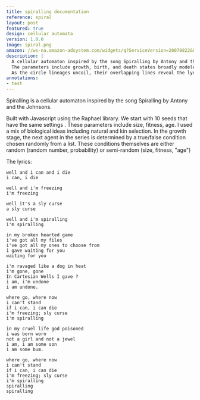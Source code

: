 ```yaml
---
title: spiralling documentation
reference: spiral
layout: post
featured: true
design: cellular automata
version: 1.0.0
image: spiral.png
amazon: //ws-na.amazon-adsystem.com/widgets/q?ServiceVersion=20070822&OneJS=1&Operation=GetAdHtml&MarketPlace=US&source=ss&ref=ss_til&ad_type=product_link&tracking_id=main05-20&marketplace=amazon&region=US&placement=B000777J2S&asins=B000777J2S&linkId=F5RYVQOJC2VOBEAA
description: |
  A cellular automaton inspired by the song Spiralling by Antony and the Johnsons. 
  The parameters include growth, birth, and death states broadly modeled on biological selection.
  As the circle lineages uncoil, their overlapping lines reveal the lyrics of Spiralling.
annotations:
- test
---
```


Spiralling is a cellular automaton inspired by the song Spiralling by Antony and the Johnsons.

Built with Javascript using the Raphael library. We start with 10 seeds that have the same settings <sup></sup>.
These parameters include size, fitness, age. I used a mix of biological ideas including natural and kin selection.
In the growth stage, the next agent in the series is determined by a true/false condition chosen randomly from a list.
These conditions themselves are either random (random number, probability) or semi-random (size, fitness, "age")

The lyrics:
	
	well and i can and i die
	i can, i die
	
	well and i'm freezing
	i'm freezing
	
	well it's a sly curse
	a sly curse
	
	well and i'm spiralling
	i'm spiralling
	
	in my broken hearted game
	i've got all my files
	i've got all my ones to choose from
	i gave waiting for you
	waiting for you
	
	i'm ravaged like a dog in heat
	i'm gone, gone
	In Cartesian Wells I gave ?
	i am, i'm undone
	i am undone.
	
	where go, where now
	i can't stand
	if i can, i can die
	i'm freezing; sly curse
	i'm spiralling
	
	in my cruel life god poisoned
	i was born worn
	not a girl and not a jewel
	i am, i am some son
	i am some bum.
	
	where go, where now
	i can't stand
	if i can, i can die
	i'm freezing; sly curse
	i'm spiralling
	spiralling
	spiralling
